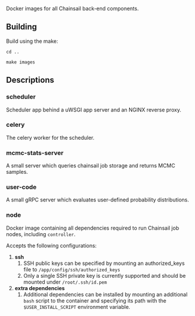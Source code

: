 Docker images for all Chainsail back-end components.

## Building

Build using the make:

```console
cd ..

make images
```

## Descriptions
### scheduler

Scheduler app behind a uWSGI app server and an NGINX reverse proxy.

### celery

The celery worker for the scheduler.

### mcmc-stats-server

A small server which queries chainsail job storage and returns MCMC samples.

### user-code

A small gRPC server which evaluates user-defined probability distributions.

### node

Docker image containing all dependencies required to run Chainsail job nodes, including
`controller`.

Accepts the following configurations:

  1. **ssh**
     1. SSH public keys can be specified by mounting an authorized_keys file to `/app/config/ssh/authorized_keys`
     1. Only a single SSH private key is currently supported and should be mounted under `/root/.ssh/id.pem`
  1. **extra dependencies**
     1. Additional dependencies can be installed by mounting an additional `bash` script to the container and specifying its path with the `$USER_INSTALL_SCRIPT` environment variable.

